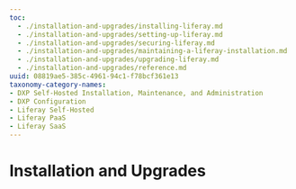 ```yaml
---
toc:
  - ./installation-and-upgrades/installing-liferay.md
  - ./installation-and-upgrades/setting-up-liferay.md
  - ./installation-and-upgrades/securing-liferay.md
  - ./installation-and-upgrades/maintaining-a-liferay-installation.md
  - ./installation-and-upgrades/upgrading-liferay.md
  - ./installation-and-upgrades/reference.md
uuid: 08819ae5-385c-4961-94c1-f78bcf361e13
taxonomy-category-names:
- DXP Self-Hosted Installation, Maintenance, and Administration
- DXP Configuration
- Liferay Self-Hosted
- Liferay PaaS
- Liferay SaaS
---
```

# Installation and Upgrades
